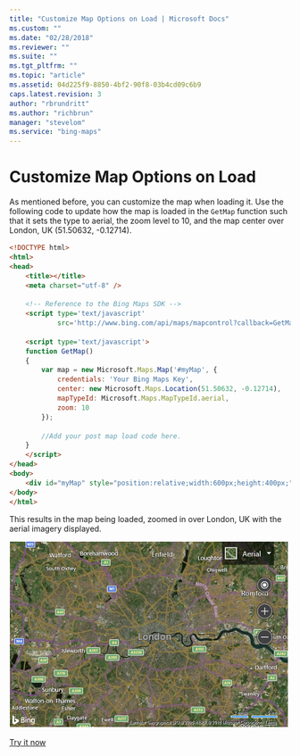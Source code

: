 ```yaml
---
title: "Customize Map Options on Load | Microsoft Docs"
ms.custom: ""
ms.date: "02/28/2018"
ms.reviewer: ""
ms.suite: ""
ms.tgt_pltfrm: ""
ms.topic: "article"
ms.assetid: 04d225f9-8850-4bf2-90f8-03b4cd09c6b9
caps.latest.revision: 3
author: "rbrundritt"
ms.author: "richbrun"
manager: "stevelom"
ms.service: "bing-maps"
---
```


# Customize Map Options on Load

As mentioned before, you can customize the map when loading it. Use the following code to update how the map is loaded in the `GetMap` function such that it sets the type to aerial, the zoom level to 10, and the map center over London, UK (51.50632, -0.12714).

```html
<!DOCTYPE html>
<html>
<head>
    <title></title>
    <meta charset="utf-8" />

    <!-- Reference to the Bing Maps SDK -->
    <script type='text/javascript'
            src='http://www.bing.com/api/maps/mapcontrol?callback=GetMap' async defer></script>
    
    <script type='text/javascript'>
    function GetMap()
    {
        var map = new Microsoft.Maps.Map('#myMap', {
            credentials: 'Your Bing Maps Key',
            center: new Microsoft.Maps.Location(51.50632, -0.12714),
            mapTypeId: Microsoft.Maps.MapTypeId.aerial,
            zoom: 10
        });

        //Add your post map load code here.
    }
    </script>
</head>
<body>
    <div id="myMap" style="position:relative;width:600px;height:400px;"></div>
</body>
</html>
```

This results in the map being loaded, zoomed in over London, UK with the aerial imagery displayed.

![BMV8_MapOptionsOnLoad](../../media/bmv8-mapoptionsonload.png)

[Try it now](https://www.bing.com/api/maps/sdk/mapcontrol/isdk#loadMapWithOptions+JS)